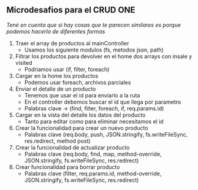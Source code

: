 ## Microdesafios para el CRUD ONE
_Tené en cuenta que si hay cosas que te parecen similares es porque podemos hacerlo de diferentes formas_
1. Traer el array de productos al mainController
    - Usamos los siguiente modulos (fs, metodos json, path)
2. Filtrar los productos para devolver en el home dos arrays con insale y visited
    - Podriamos usar (if, filter, foreach)
3. Cargar en la home los productos
    - Podemos usar foreach, archivos parciales
4. Enviar el detalle de un producto
    - Tenemos que usar el id para enviarlo a la ruta
    - En el controller debemos buscar el id que llega por parametro
    - Palabras clave -> (find, filter, foreach, if, req.params.id)
5. Cargar en la vista del detalle los datos del producto
    - Tanto para editar como para eliminar necesitamos el id
6. Crear la funcionalidad para crear un nuevo producto
    - Palabras clave (req.body, push, JSON.stringify, fs.writeFileSync, res.redirect, method post)
7. Crear la funcionalidad de actualizar producto
    - Palabras clave (req.body, find, map, method-override, JSON.stringify, fs.writeFileSync, res.redirect)
8. Crear funcionalidad para borrar producto
    - Palabras clave (filter, req.params.id, method-override, JSON.stringify, fs.writeFileSync, res.redirect)

